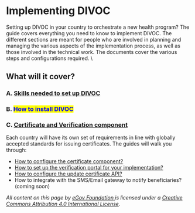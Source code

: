 # Implementing DIVOC

Setting up DIVOC in your country to orchestrate a new health program? The guide covers everything you need to know to implement DIVOC. The different sections are meant for people who are involved in planning and managing the various aspects of the implementation process, as well as those involved in the technical work. The documents cover the various steps and configurations required. \


## What will it cover?

### A. [Skills needed to set up DIVOC](skills-needed-to-set-up-divoc.md)

### B. <mark style="color:blue;">How to install DIVOC</mark>

### C. [Certificate and Verification component](certification-and-verification-component/)&#x20;

Each country will have its own set of requirements in line with globally accepted standards for issuing certificates. The guides will walk you through:

* [How to configure the certificate component?](certification-and-verification-component/configuring-certificates/)&#x20;
* [How to set up the verification portal for your implementation?](certification-and-verification-component/setting-up-the-verification-portal-for-implementation.md)
* [How to configure the update certificate API?](divocs-certification-and-verification-component/how-to-configure-the-update-certificate-api.md)
* How to integrate with the SMS/Email gateway to notify beneficiaries? (coming soon)

&#x20;&#x20;

_All content on this page by_ [_eGov Foundation_ ](https://egov.org.in)_is licensed under a_ [_Creative Commons Attribution 4.0 International License_](http://creativecommons.org/licenses/by/4.0/)_._
